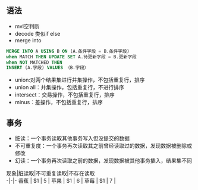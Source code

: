 ## 语法
+ mvl空判断
+ decode 类似if else
+ merge into
```sql
MERGE INTO A USING B ON (A.条件字段 = B.条件字段)
when MATCH THEN UPDATE SET A.待更新字段 = B.更新字段
when NOT MATCHED THEN
INSERT (A.字段) VALUES （B.字段）

```
+ union:对两个结果集进行并集操作，不包括重复行，排序
+ union all：并集操作，包括重复行，不进行排序
+ intersect：交易操作，不包括重复行，排序
+ minus：差操作，不包括重复行，排序

## 事务
+ 脏读：一个事务读取其他事务写入但没提交的数据
+ 不可重复度：一个事务再次读取其之前曾经读取过的数据，发现数据被删除或修改
+ 幻读：一个事务再次读取之前的数据，发现数据被其他事务插入，结果集不同
 

现象|脏读取|不可重复读取|不存在读取  
-|-|- 
香蕉 | $1 | 5 |
苹果 | $1 | 6 |
草莓 | $1 | 7 |
